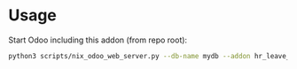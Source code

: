 # Usage

Start Odoo including this addon (from repo root):

```bash
python3 scripts/nix_odoo_web_server.py --db-name mydb --addon hr_leave_type_code
```

